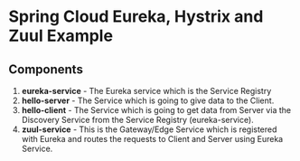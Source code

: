 # Spring Cloud Eureka, Hystrix and Zuul Example

## Components
1. **eureka-service** - The Eureka service which is the Service Registry
2. **hello-server** - The Service which is going to give data to the Client.
3. **hello-client** - The Service which is going to get data from Server via the Discovery Service from the Service Registry (eureka-service).
4. **zuul-service** - This is the Gateway/Edge Service which is registered with Eureka and routes the requests to Client and Server using Eureka Service.